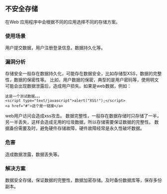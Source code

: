 ## 不安全存储
在Web 应用程序中会根据不同的应用选择不同的存储方案。

### 使用场景
用户提交数据，用户注册登录信息，数据持久化等。

### 漏洞分析
存储安全一般存在数据持久化，可能存在数据安全，比如存储型XSS，数据的完整性，数据的保密性等。
比如，用户数据的保密，典型的是用户密码等，使用明文可能会出现数据泄露后，造成用户损失。如果是web数据，例如：
```
这是一个测试数据。。。
<script type="text/javascript">alert("XSS!");</script>
<a href="#">这个是一链接</a>
```
web用户访问会造成xss攻击。
数据完整性，一般存在数据存储时只存储了一半，另一半丢失，这样会造成无用的垃圾数据，所以存储需要保证数据的完整性。
数据备份需要及时，避免硬件存储故障，硬件故障经常是永久性破坏数据。

### 危害
造成数据泄露，数据丢失等。

### 解决方案
数据安全存储，保证数据的完整性，数据加密存储。及时备份数据库等，保存多份副本。